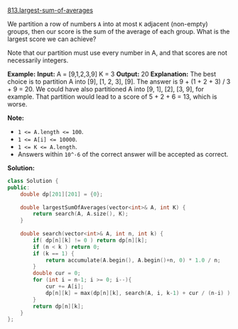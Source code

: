 [813.largest-sum-of-averages](https://leetcode.com/problems/largest-sum-of-averages/)  

We partition a row of numbers `A` into at most `K` adjacent (non-empty) groups, then our score is the sum of the average of each group. What is the largest score we can achieve?

Note that our partition must use every number in A, and that scores are not necessarily integers.

**Example:**
**Input:** 
A = \[9,1,2,3,9\]
K = 3
**Output:** 20
**Explanation:** 
The best choice is to partition A into \[9\], \[1, 2, 3\], \[9\]. The answer is 9 + (1 + 2 + 3) / 3 + 9 = 20.
We could have also partitioned A into \[9, 1\], \[2\], \[3, 9\], for example.
That partition would lead to a score of 5 + 2 + 6 = 13, which is worse.

**Note:**

*   `1 <= A.length <= 100`.
*   `1 <= A[i] <= 10000`.
*   `1 <= K <= A.length`.
*   Answers within `10^-6` of the correct answer will be accepted as correct.  



**Solution:**  

```cpp
class Solution {
public:
    double dp[201][201] = {0};
    
    double largestSumOfAverages(vector<int>& A, int K) {
        return search(A, A.size(), K);
    }
    
    double search(vector<int>& A, int n, int k) {
        if( dp[n][k] != 0 ) return dp[n][k];
        if (n < k ) return 0;
        if (k == 1) {
            return accumulate(A.begin(), A.begin()+n, 0) * 1.0 / n;
        }
        double cur = 0;
        for (int i = n-1; i >= 0; i--){
            cur += A[i];
            dp[n][k] = max(dp[n][k], search(A, i, k-1) + cur / (n-i) );
        }
        return dp[n][k];
    }
};
```
      